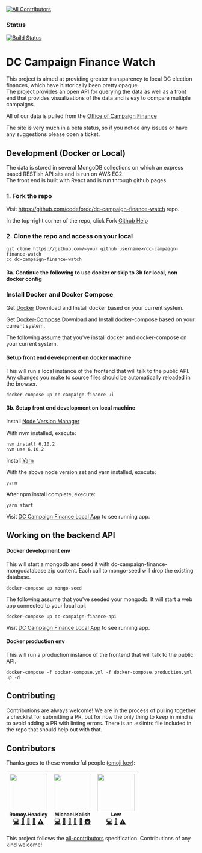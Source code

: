 
[![All Contributors](https://img.shields.io/badge/all_contributors-3-orange.svg?style=flat-square)](#contributors)
### Status
[![Build Status](https://travis-ci.org/codefordc/dc-campaign-finance-watch.png)](https://travis-ci.org/codefordc/dc-campaign-finance-watch/)
# DC Campaign Finance Watch

This project is aimed at providing greater transparency to local DC election finances, 
which have historically been pretty opaque.  
The project provides an open API for querying the data as well as a front end that provides visualizations of the data 
and is eay to compare multiple campaigns.

All of our data is pulled from the [Office of Campaign Finance](http://ocf.dc.gov/)

The site is very much in a beta status, so if you notice any issues or have any suggestions please open a ticket.

## Development (Docker or Local)
The data is stored in several MongoDB collections on which an express based RESTish API sits and is run on AWS EC2.  
The front end is built with React and is run through github pages

### 1. Fork the repo
Visit https://github.com/codefordc/dc-campaign-finance-watch repo.

In the top-right corner of the repo, click Fork
[Github Help](https://help.github.com/articles/fork-a-repo/)

### 2. Clone the repo and access on your local
```
git clone https://github.com/<your github username>/dc-campaign-finance-watch
cd dc-campaign-finance-watch
```
#### 3a. Continue the following to use docker or skip to 3b for local, non docker config
### Install Docker and Docker Compose
Get [Docker](https://www.docker.com/products/overview)
Download and Install docker based on your current system.

Get [Docker-Compose](https://docs.docker.com/compose/install/)
Download and Install docker-compose based on your current system.

The following assume that you've install docker and docker-compose on your current system.

#### Setup front end development on docker machine
This will run a local instance of the frontend that will talk to the public API.  
Any changes you make to source files should be automatically reloaded in the browser.
``` 
docker-compose up dc-campaign-finance-ui
```
#### 3b. Setup front end development on local machine
Install [Node Version Manager](https://github.com/creationix/nvm#installation)

With nvm installed, execute:
```
nvm install 6.10.2
nvm use 6.10.2
```
Install [Yarn](https://yarnpkg.com/lang/en/docs/install/)

With the above node version set and yarn installed, execute:
```
yarn
```
After npm install complete, execute:
```
yarn start
```

Visit [DC Campaign Finance Local App](http://localhost:3001/) to see running app.

## Working on the backend API
#### Docker development env
This will start a mongodb and seed it with dc-campaign-finance-mongodatabase.zip content.
Each call to mongo-seed will drop the existing database.
``` 
docker-compose up mongo-seed
```
The following assume that you've seeded your mongodb. It will start a web app connected to your local api.
``` 
docker-compose up dc-campaign-finance-api
```

Visit [DC Campaign Finance Local App](http://localhost:3001/) to see running app.


#### Docker production env
This will run a production instance of the frontend that will talk to the public API.  
```
docker-compose -f docker-compose.yml -f docker-compose.production.yml up -d

```

## Contributing
Contributions are always welcome!  We are in the process of pulling together a checklist for submitting a PR, but for now the only thing to keep in mind is to avoid adding a PR with linting errors.  There is an .eslintrc file included in the repo that should help out with that.

## Contributors

Thanks goes to these wonderful people ([emoji key](https://github.com/kentcdodds/all-contributors#emoji-key)):

<!-- ALL-CONTRIBUTORS-LIST:START - Do not remove or modify this section -->
| [<img src="https://avatars2.githubusercontent.com/u/7241408?v=3" width="100px;"/><br /><sub>Romoy Headley</sub>](https://twitter.com/RomoyHeadley)<br />[💻](https://github.com/codefordc/dc-campaign-finance-watch/commits?author=romoy "Code") [🔧](#tool-romoy "Tools") [📖](https://github.com/codefordc/dc-campaign-finance-watch/commits?author=romoy "Documentation") [🐛](https://github.com/codefordc/dc-campaign-finance-watch/issues?q=author%3Aromoy "Bug reports") [⚠️](https://github.com/codefordc/dc-campaign-finance-watch/commits?author=romoy "Tests") | [<img src="https://avatars0.githubusercontent.com/u/1225895?v=3" width="100px;"/><br /><sub>Michael Kalish</sub>](https://github.com/mkalish)<br />[💻](https://github.com/codefordc/dc-campaign-finance-watch/commits?author=mkalish "Code") [🔧](#tool-mkalish "Tools") [📖](https://github.com/codefordc/dc-campaign-finance-watch/commits?author=mkalish "Documentation") [🐛](https://github.com/codefordc/dc-campaign-finance-watch/issues?q=author%3Amkalish "Bug reports") [👀](#review-mkalish "Reviewed Pull Requests") [🚇](#infra-mkalish "Infrastructure (Hosting, Build-Tools, etc)") | [<img src="https://avatars1.githubusercontent.com/u/8662824?v=3" width="100px;"/><br /><sub>Lew</sub>](https://github.com/tingaloo)<br />[💻](https://github.com/codefordc/dc-campaign-finance-watch/commits?author=tingaloo "Code") [🐛](https://github.com/codefordc/dc-campaign-finance-watch/issues?q=author%3Atingaloo "Bug reports") [⚠️](https://github.com/codefordc/dc-campaign-finance-watch/commits?author=tingaloo "Tests") |
| :---: | :---: | :---: |
<!-- ALL-CONTRIBUTORS-LIST:END -->

This project follows the [all-contributors](https://github.com/kentcdodds/all-contributors) specification. Contributions of any kind welcome!